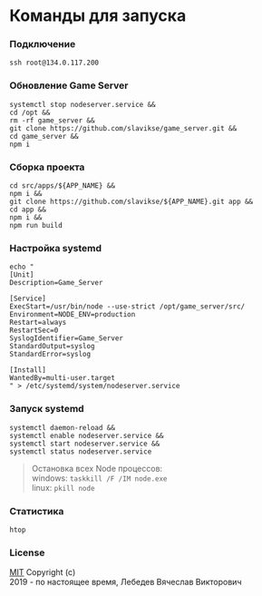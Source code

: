 # Команды для запуска

### Подключение
```
ssh root@134.0.117.200
```

### Обновление Game Server
```
systemctl stop nodeserver.service &&
cd /opt &&
rm -rf game_server &&
git clone https://github.com/slavikse/game_server.git &&
cd game_server &&
npm i
```

### Сборка проекта
```
cd src/apps/${APP_NAME} &&
npm i &&
git clone https://github.com/slavikse/${APP_NAME}.git app &&
cd app &&
npm i &&
npm run build
```

### Настройка systemd
```
echo "
[Unit]
Description=Game_Server

[Service]
ExecStart=/usr/bin/node --use-strict /opt/game_server/src/
Environment=NODE_ENV=production
Restart=always
RestartSec=0
SyslogIdentifier=Game_Server
StandardOutput=syslog
StandardError=syslog

[Install]
WantedBy=multi-user.target
" > /etc/systemd/system/nodeserver.service
```

### Запуск systemd
```
systemctl daemon-reload &&
systemctl enable nodeserver.service &&
systemctl start nodeserver.service &&
systemctl status nodeserver.service
```

> Остановка всех Node процессов:  
  windows: `taskkill /F /IM node.exe`  
  linux: `pkill node`

### Статистика
```
htop
```

### License
[MIT](LICENSE) Copyright (c)  
2019 - по настоящее время, Лебедев Вячеслав Викторович
